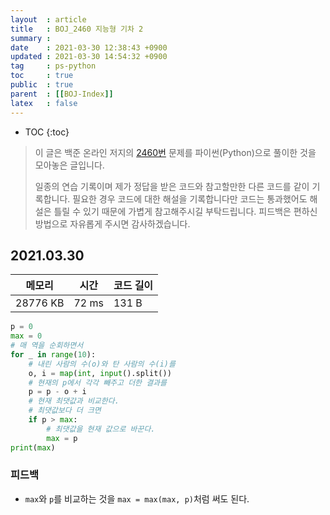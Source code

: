 ```yaml
---
layout  : article
title   : BOJ_2460 지능형 기차 2
summary : 
date    : 2021-03-30 12:38:43 +0900
updated : 2021-03-30 14:54:32 +0900
tag     : ps-python
toc     : true
public  : true
parent  : [[BOJ-Index]]
latex   : false
---
```

* TOC
{:toc}

> 이 글은 백준 온라인 저지의 [2460번](https://www.acmicpc.net/problem/2460) 문제를 파이썬(Python)으로 풀이한 것을 모아놓은 글입니다.
>
> 일종의 연습 기록이며 제가 정답을 받은 코드와 참고할만한 다른 코드를 같이 기록합니다. 필요한 경우 코드에 대한 해설을 기록합니다만 코드는 통과했어도 해설은 틀릴 수 있기 때문에 가볍게 참고해주시길 부탁드립니다. 피드백은 편하신 방법으로 자유롭게 주시면 감사하겠습니다.

## 2021.03.30

| 메모리    | 시간  | 코드 길이 |
| --------- | ----- | --------- |
| 28776  KB | 72 ms | 131 B     |

```python
p = 0
max = 0
# 매 역을 순회하면서
for _ in range(10):
    # 내린 사람의 수(o)와 탄 사람의 수(i)를
    o, i = map(int, input().split())
    # 현재의 p에서 각각 빼주고 더한 결과를
    p = p - o + i
    # 현재 최댓값과 비교한다.
    # 최댓값보다 더 크면
    if p > max:
        # 최댓값을 현재 값으로 바꾼다.
        max = p
print(max)
```

### 피드백

* `max`와 `p`를 비교하는 것을 `max = max(max, p)`처럼 써도 된다.
